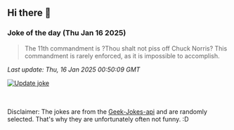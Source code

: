 ## Hi there 👋

### Joke of the day (Thu Jan 16 2025)
<!-- joke -->
>The 11th commandment is ?Thou shalt not piss off Chuck Norris? This commandment is rarely enforced, as it is impossible to accomplish.
<!-- /joke -->

*Last update: Thu, 16 Jan 2025 00:50:09 GMT*

[![Update joke](https://github.com/nclskfm/nclskfm/actions/workflows/joke.yml/badge.svg)](https://github.com/nclskfm/nclskfm/actions/workflows/joke.yml)

<br><br>
Disclaimer: The jokes are from the [Geek-Jokes-api](https://github.com/sameerkumar18/geek-joke-api) and are randomly selected. That's why they are unfortunately often not funny. :D
